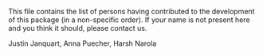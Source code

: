 This file contains the list of persons having contributed to the development of this package (in a non-specific order). If your name is not present here and you think it should, please contact us.

Justin Janquart, Anna Puecher, Harsh Narola
